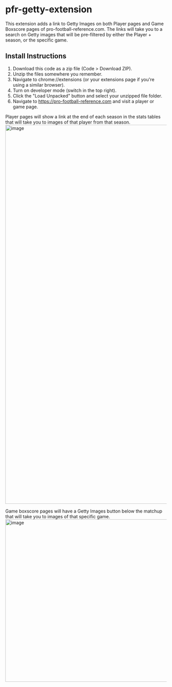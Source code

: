 # pfr-getty-extension

This extension adds a link to Getty Images on both Player pages and Game Boxscore pages of pro-football-reference.com. The links will take you to a search on Getty images that will be pre-filtered by either the Player + season, or the specific game.


## Install Instructions
1. Download this code as a zip file (Code > Download ZIP).
2. Unzip the files somewhere you remember.
3. Navigate to chrome://extensions (or your extensions page if you're using a similar browser).
4. Turn on developer mode (switch in the top right).
5. Click the "Load Unpacked" button and select your unzipped file folder.
6. Navigate to https://pro-football-reference.com and visit a player or game page.

Player pages will show a link at the end of each season in the stats tables that will take you to images of that player from that season.
<img width="1182" alt="image" src="https://github.com/oooShiny/pfr-getty-extension/assets/5646985/f3cb4676-eb2b-4e48-bcc8-9148a9a41ff9">

Game boxscore pages will have a Getty Images button below the matchup that will take you to images of that specific game.
<img width="507" alt="image" src="https://github.com/oooShiny/pfr-getty-extension/assets/5646985/8634507e-83a3-4ad4-9e8b-f0a9f5042a37">

